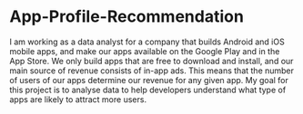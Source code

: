 # App-Profile-Recommendation
I am working as a data analyst for a company that builds Android and iOS mobile apps, and make our apps available on the Google Play and in the App Store. We only build apps that are free to download and install, and our main source of revenue consists of in-app ads. This means that the number of users of our apps determine our revenue for any given app.
My goal for this project is to analyse data to help developers understand what type of apps are likely to attract more users.
